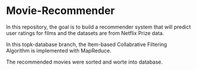 # Movie-Recommender
In this repository, the goal is to build a recommender system that will predict user ratings for films and the datasets are from Netflix Prize data.

In this topk-database branch, the Item-based Collabrative Filtering Algorithm is implemented with MapReduce.

The recommended movies were sorted and worte into database.

